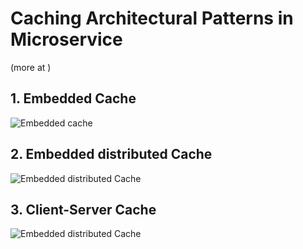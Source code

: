 # Caching Architectural Patterns in Microservice
(more at )

## 1. Embedded Cache
![Embedded cache](https://substackcdn.com/image/fetch/w_1456,c_limit,f_webp,q_auto:good,fl_progressive:steep/https%3A%2F%2Fbucketeer-e05bbc84-baa3-437e-9518-adb32be77984.s3.amazonaws.com%2Fpublic%2Fimages%2F43b0433c-2830-4dac-9f6c-c290990cd3f1_823x383.png "Embedded cache")

## 2. Embedded distributed Cache
![Embedded distributed Cache](https://substackcdn.com/image/fetch/w_1456,c_limit,f_webp,q_auto:good,fl_progressive:steep/https%3A%2F%2Fbucketeer-e05bbc84-baa3-437e-9518-adb32be77984.s3.amazonaws.com%2Fpublic%2Fimages%2Fb816c2c5-5e0b-445c-872d-2a1e32a11780_1067x376.png "Embedded distributed Cache")

## 3. Client-Server Cache
![Embedded distributed Cache](https://substackcdn.com/image/fetch/w_1456,c_limit,f_webp,q_auto:good,fl_progressive:steep/https%3A%2F%2Fbucketeer-e05bbc84-baa3-437e-9518-adb32be77984.s3.amazonaws.com%2Fpublic%2Fimages%2Ff19edce0-4209-49f3-9061-53efd86a99a8_1192x388.png "Embedded distributed Cache")
